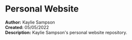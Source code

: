 # Personal Website


**Author:** Kaylie Sampson <br />
**Created:** 05/05/2022 <br />
**Description:** Kaylie Sampson's personal website repository.
